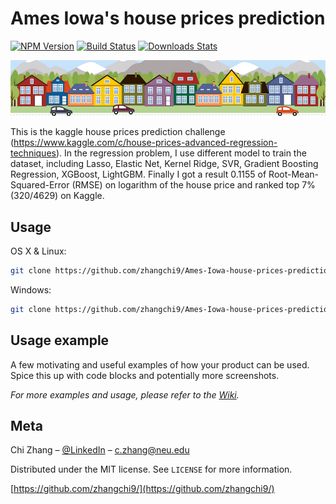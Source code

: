 # Ames Iowa's house prices prediction

[![NPM Version][npm-image]][npm-url]
[![Build Status][travis-image]][travis-url]
[![Downloads Stats][npm-downloads]][npm-url]

![](housesbanner.png)

This is the kaggle house prices prediction challenge (https://www.kaggle.com/c/house-prices-advanced-regression-techniques). In the regression problem, I use different model to train the dataset, including Lasso, Elastic Net, Kernel Ridge, SVR, Gradient Boosting Regression, XGBoost, LightGBM. Finally I got a result 0.1155 of Root-Mean-Squared-Error (RMSE) on logarithm of the house price and ranked top 7% (320/4629) on Kaggle. 

## Usage

OS X & Linux:

```sh
git clone https://github.com/zhangchi9/Ames-Iowa-house-prices-prediction.git
```

Windows:

```sh
git clone https://github.com/zhangchi9/Ames-Iowa-house-prices-prediction.git
```

## Usage example

A few motivating and useful examples of how your product can be used. Spice this up with code blocks and potentially more screenshots.

_For more examples and usage, please refer to the [Wiki][wiki]._


## Meta

Chi Zhang – [@LinkedIn](https://www.linkedin.com/in/chi-zhang-2018/) – c.zhang@neu.edu

Distributed under the MIT license. See ``LICENSE`` for more information.

[https://github.com/zhangchi9/](https://github.com/zhangchi9/)


<!-- Markdown link & img dfn's -->
[npm-image]: https://img.shields.io/npm/v/datadog-metrics.svg?style=flat-square
[npm-url]: https://npmjs.org/package/datadog-metrics
[npm-downloads]: https://img.shields.io/npm/dm/datadog-metrics.svg?style=flat-square
[travis-image]: https://img.shields.io/travis/dbader/node-datadog-metrics/master.svg?style=flat-square
[travis-url]: https://travis-ci.org/dbader/node-datadog-metrics
[wiki]: https://github.com/yourname/yourproject/wiki
